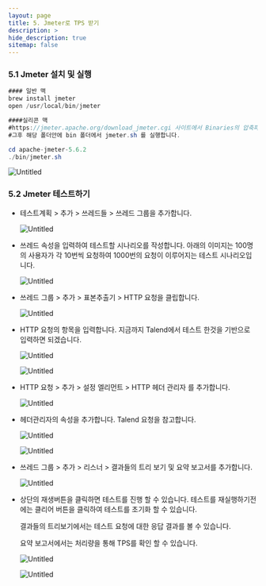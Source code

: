 ```yaml
---
layout: page
title: 5. Jmeter로 TPS 받기
description: >
hide_description: true
sitemap: false
---
```


### 5.1 Jmeter 설치 및 실행

```java
#### 일반 맥
brew install jmeter
open /usr/local/bin/jmeter

####실리콘 맥
#https://jmeter.apache.org/download_jmeter.cgi 사이트에서 Binaries의 압축파일을 다운받아 압축을 해제 합니다.
#그후 해당 폴더안에 bin 폴더에서 jmeter.sh 를 실행합니다.

cd apache-jmeter-5.6.2
./bin/jmeter.sh
```

  ![Untitled](https://teamsparta.notion.site/image/https%3A%2F%2Fprod-files-secure.s3.us-west-2.amazonaws.com%2F83c75a39-3aba-4ba4-a792-7aefe4b07895%2F55922166-3024-45b8-a35f-ca049c946780%2FUntitled.png?table=block&id=ae3f2dc3-e30c-4d32-be38-02ff2996ade5&spaceId=83c75a39-3aba-4ba4-a792-7aefe4b07895&width=2000&userId=&cache=v2)


### 5.2 Jmeter 테스트하기

- 테스트계획 > 추가 > 쓰레드들 > 쓰레드 그룹을 추가합니다.

  ![Untitled](https://teamsparta.notion.site/image/https%3A%2F%2Fprod-files-secure.s3.us-west-2.amazonaws.com%2F83c75a39-3aba-4ba4-a792-7aefe4b07895%2Fc144d129-a083-46c6-b746-68fe3863e2a2%2Fcc0df425-18c3-463f-8294-907b87743285.png?table=block&id=cfabfa79-b4b7-4e20-b845-9508a86d6142&spaceId=83c75a39-3aba-4ba4-a792-7aefe4b07895&width=1140&userId=&cache=v2)

- 쓰레드 속성을 입력하여 테스트할 시나리오를 작성합니다. 아래의 이미지는 100명의 사용자가 각 10번씩 요청하여 1000번의 요청이 이루어지는 테스트 시나리오입니다.

  ![Untitled](https://teamsparta.notion.site/image/https%3A%2F%2Fprod-files-secure.s3.us-west-2.amazonaws.com%2F83c75a39-3aba-4ba4-a792-7aefe4b07895%2Fbe7382ab-0683-4eb1-bd14-80cc72ee1ab2%2FUntitled.png?table=block&id=26c7d46e-8a6a-42f0-a864-9ec7bcaeb36b&spaceId=83c75a39-3aba-4ba4-a792-7aefe4b07895&width=1420&userId=&cache=v2)

- 쓰레드 그룹 > 추가 > 표본추출기 > HTTP 요청을 클립합니다.

  ![Untitled](https://teamsparta.notion.site/image/https%3A%2F%2Fprod-files-secure.s3.us-west-2.amazonaws.com%2F83c75a39-3aba-4ba4-a792-7aefe4b07895%2F13632bc6-d68c-4d26-86b7-36face06ef73%2FUntitled.png?table=block&id=a30caa16-5bbf-4a7a-87da-4e35573835ba&spaceId=83c75a39-3aba-4ba4-a792-7aefe4b07895&width=1420&userId=&cache=v2)

- HTTP 요청의 항목을 입력합니다. 지금까지 Talend에서 테스트 한것을 기반으로 입력하면 되겠습니다.

  ![Untitled](https://teamsparta.notion.site/image/https%3A%2F%2Fprod-files-secure.s3.us-west-2.amazonaws.com%2F83c75a39-3aba-4ba4-a792-7aefe4b07895%2F1e930533-6268-4057-a4cf-788ba1d811ae%2FUntitled.png?table=block&id=23811cec-f005-4c38-aa2b-318a8d5f3e65&spaceId=83c75a39-3aba-4ba4-a792-7aefe4b07895&width=2000&userId=&cache=v2)

  ![Untitled](https://teamsparta.notion.site/image/https%3A%2F%2Fprod-files-secure.s3.us-west-2.amazonaws.com%2F83c75a39-3aba-4ba4-a792-7aefe4b07895%2Fd18b5981-a861-4830-be34-30aa7bd5eb98%2FUntitled.png?table=block&id=e10faf50-4338-4678-ab93-80bee666aad7&spaceId=83c75a39-3aba-4ba4-a792-7aefe4b07895&width=2000&userId=&cache=v2)

- HTTP 요청 > 추가 > 설정 엘리먼트 > HTTP 헤더 관리자 를 추가합니다.

  ![Untitled](https://teamsparta.notion.site/image/https%3A%2F%2Fprod-files-secure.s3.us-west-2.amazonaws.com%2F83c75a39-3aba-4ba4-a792-7aefe4b07895%2Fea470836-b403-4f57-a4dc-5b2c953106d9%2FUntitled.png?table=block&id=94fbfe57-3208-4cc8-9540-ae4dc8a8cec0&spaceId=83c75a39-3aba-4ba4-a792-7aefe4b07895&width=2000&userId=&cache=v2)

- 헤더관리자의 속성을 추가합니다. Talend 요청을 참고합니다.

  ![Untitled](https://teamsparta.notion.site/image/https%3A%2F%2Fprod-files-secure.s3.us-west-2.amazonaws.com%2F83c75a39-3aba-4ba4-a792-7aefe4b07895%2Fbf6415d4-acbd-4092-9281-3201f36c6e84%2FUntitled.png?table=block&id=bb3cd23d-73f3-4d5f-9a29-92a1307a3367&spaceId=83c75a39-3aba-4ba4-a792-7aefe4b07895&width=2000&userId=&cache=v2)

  ![Untitled](https://teamsparta.notion.site/image/https%3A%2F%2Fprod-files-secure.s3.us-west-2.amazonaws.com%2F83c75a39-3aba-4ba4-a792-7aefe4b07895%2F31915ff0-d9cc-4382-ae91-0059f985aa68%2FUntitled.png?table=block&id=22582d7e-9e7b-405f-9f19-8d282ef5647c&spaceId=83c75a39-3aba-4ba4-a792-7aefe4b07895&width=2000&userId=&cache=v2)

- 쓰레드 그룹 > 추가 > 리스너 > 결과들의 트리 보기 및 요약 보고서를 추가합니다.

  ![Untitled](https://teamsparta.notion.site/image/https%3A%2F%2Fprod-files-secure.s3.us-west-2.amazonaws.com%2F83c75a39-3aba-4ba4-a792-7aefe4b07895%2Fcdde7cb4-c104-4027-bd2f-30844221e47f%2FUntitled.png?table=block&id=163acaf2-9dbf-496e-98e4-4201ecad70a4&spaceId=83c75a39-3aba-4ba4-a792-7aefe4b07895&width=2000&userId=&cache=v2)

- 상단의 재생버튼을 클릭하면 테스트를 진행 할 수 있습니다. 테스트를 재실행하기전에는 클리어 버튼을 클릭하여 테스트를 초기화 할 수 있습니다.

  결과들의 트리보기에서는 테스트 요청에 대한 응답 결과를 볼 수 있습니다.

  요약 보고서에서는 처리량을 통해 TPS를 확인 할 수 있습니다.

  ![Untitled](https://teamsparta.notion.site/image/https%3A%2F%2Fprod-files-secure.s3.us-west-2.amazonaws.com%2F83c75a39-3aba-4ba4-a792-7aefe4b07895%2Fc3d640ea-f906-4bc2-b04c-c34d83d05cb2%2FUntitled.png?table=block&id=5a5f05e7-2434-48a4-b998-564fdbd56317&spaceId=83c75a39-3aba-4ba4-a792-7aefe4b07895&width=2000&userId=&cache=v2)

  ![Untitled](https://teamsparta.notion.site/image/https%3A%2F%2Fprod-files-secure.s3.us-west-2.amazonaws.com%2F83c75a39-3aba-4ba4-a792-7aefe4b07895%2F8d29635d-e68d-48ac-8d64-abef9dfecd87%2FUntitled.png?table=block&id=401f3b3e-314a-4cf2-87c1-98024df3052f&spaceId=83c75a39-3aba-4ba4-a792-7aefe4b07895&width=2000&userId=&cache=v2)